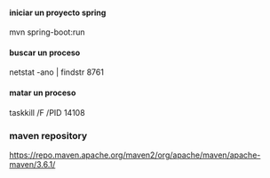 
#### iniciar un proyecto spring
mvn spring-boot:run

#### buscar un proceso
netstat -ano | findstr 8761

#### matar un proceso
taskkill /F /PID 14108

### maven repository
https://repo.maven.apache.org/maven2/org/apache/maven/apache-maven/3.6.1/